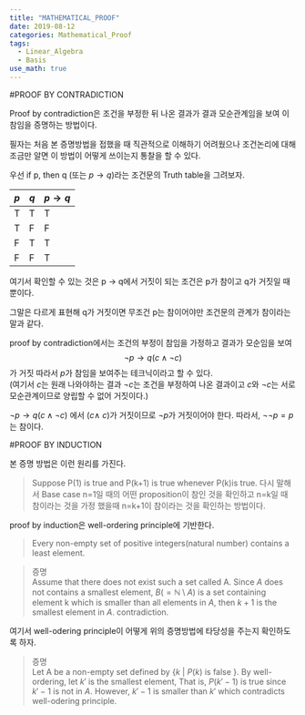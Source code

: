 ```yaml
---
title: "MATHEMATICAL_PROOF"
date: 2019-08-12
categories: Mathematical_Proof
tags:
  - Linear_Algebra
  - Basis
use_math: true
---
```


#PROOF BY CONTRADICTION

Proof by contradiction은 조건을 부정한 뒤 나온 결과가 결과 모순관계임을 보여 이 참임을 증명하는 방법이다.<br>

필자는 처음 본 증명방법을 접했을 때 직관적으로 이해하기 어려웠으나 조건논리에 대해 조금만 알면 이 방법이 어떻게 쓰이는지 통찰을 할 수 있다.<br>

우선 if p, then q (또는 $p \rightarrow  q$)라는 조건문의 Truth table을 그려보자.<br>

| $p$ 	| $q$ 	|  $p \rightarrow  q$ 	|
|---	|---	|---	|
|  T 	|  T 	|  T 	|
|  T 	|  F 	|  F 	|
|  F 	|  T 	|  T 	|
|  F 	|  F 	|  T 	|

여기서 확인할 수 있는 것은 p $\rightarrow$ q에서 거짓이 되는 조건은 p가 참이고 q가 거짓일 때 뿐이다.<br>

그말은 다르게 표현해 q가 거짓이면 무조건 p는 참이어야만 조건문의 관계가 참이라는 말과 같다.<br>

proof by contradiction에서는 조건의 부정이 참임을 가정하고 결과가 모순임을 보여<br>
$$\neg p \rightarrow q(c \land \neg c)$$
가 거짓 따라서 $p$가 참임을 보여주는 테크닉이라고 할 수 있다.<br>
(여기서 $c$는 원래 나와야하는 결과 $\neg c$는 조건을 부정하여 나온 결과이고 $c$와 $\neg c$는 서로 모순관계이므로 양립할 수 없어 거짓이다.)<br>

$\neg p \rightarrow q(c \land \neg c)$ 에서 $(c \land ~c)$가 거짓이므로 $\neg p$가 거짓이어야 한다. 따라서, $\neg \neg p = p$는 참이다.


#PROOF BY INDUCTION

본 증명 방법은 이런 원리를 가진다.

>Suppose P(1) is true and P(k+1) is true whenever P(k)is true.
다시 말해서
Base case n=1일 때의 어떤 proposition이 참인 것을 확인하고 n=k일 때 참이라는 것을 가정 했을때 n=k+1이 참이라는 것을 확인하는 방법이다.

proof by induction은 well-ordering principle에 기반한다.

>Every non-empty set of positive integers(natural number) contains a least element.

>증명<br>
>Assume that there does not exist such a set called A. Since $A$ does not contains a smallest element, $B(= \mathbb{N} \setminus A)$ is a set containing element k which is smaller than all elements in $A$, then $k+1$ is the smallest element in $A$. contradiction.

여기서 well-odering principle이 어떻게 위의 증명방법에 타당성을 주는지 확인하도록 하자.

>증명<br>
> Let A be a non-empty set defined by $\lbrace k$ | $P(k)$ is false $\rbrace$. By well-ordering, let $k'$ is the smallest element, That is, $P(k'-1)$ is true since $k'-1$ is not in $A$. However, $k'-1$ is smaller than $k'$ which contradicts well-odering principle.
